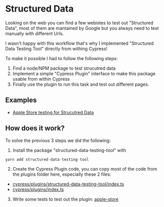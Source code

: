 # Structured Data

Looking on the web you can find a few webistes to test out "Structured Data", most of them are mantained by Google but you always need to test manually with different Urls.

I wasn't happy with this workflow that's why I implemented "Structured Data Testing Tool" directly from withing Cypress!

To make it possible I had to follow the following steps:
1. Find a node/NPM package to test strucutred data
2. Implement a simple "Cypress Plugin" interface to make this package usable from within Cypress
3. Finally use the plugin to run this task and test out different pages.

## Examples
- [Apple Store testing for Strucutred Data](cypress/integration/apple-store.ts)

## How does it work? 
To solve the previous 3 steps we did the following:
1. Install the package "structured-data-testing-tool" with
```typescript
yarn add structured-data-testing-tool
```
2. Create the Cypress Plugin code, you can copy most of the code from the plugins folder here, especially these 2 files:
- [cypress/plugins/structured-data-testing-tool/index.ts](cypress/plugins/structured-data-testing-tool/index.ts)
- [cypress/plugins/index.ts](cypress/plugins/index.ts)

3. Write some tests to test out the plugin: [apple-store](cypress/integration/apple-store.ts)
